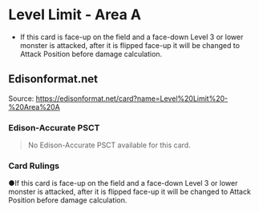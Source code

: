 # Level Limit - Area A

*   If this card is face-up on the field and a face-down Level 3 or lower monster is attacked, after it is flipped face-up it will be changed to Attack Position before damage calculation.

## Edisonformat.net

Source: https://edisonformat.net/card?name=Level%20Limit%20-%20Area%20A

### Edison-Accurate PSCT

> No Edison-Accurate PSCT available for this card.

### Card Rulings

●If this card is face-up on the field and a face-down Level 3 or lower monster is attacked, after it is flipped face-up it will be changed to Attack Position before damage calculation.
            